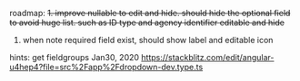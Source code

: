 roadmap:
~~1. improve nullable to edit and hide. should hide the optional field to avoid huge list.  such as ID type and agency identifier editable and hide~~
1. when note required field exist, should show label and editable icon

hints:
get fieldgroups Jan30, 2020
https://stackblitz.com/edit/angular-u4hep4?file=src%2Fapp%2Fdropdown-dev.type.ts
